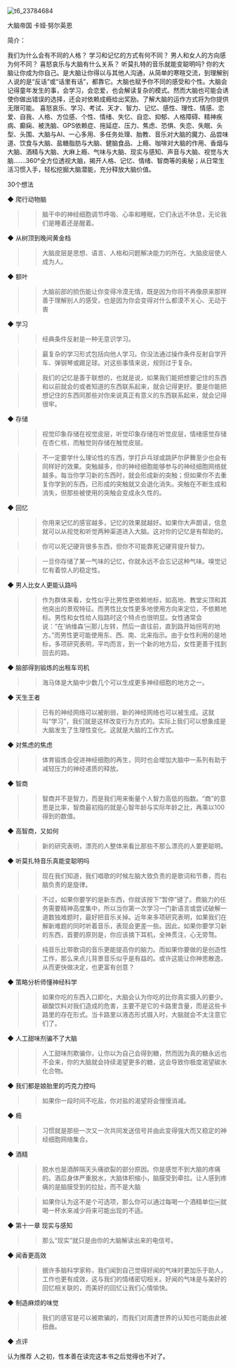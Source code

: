 ![t6_23784684](https://user-images.githubusercontent.com/17806205/203686623-dc19425b-740a-4a32-94bc-c13cd54db759.jpg)

大脑帝国
卡娅·努尔英恩

简介：

我们为什么会有不同的人格？ 学习和记忆的方式有何不同？ 男人和女人的方向感为何不同？ 喜怒哀乐与大脑有什么关系？ 听莫扎特的音乐就能变聪明吗? 你的大脑让你成为你自己。是大脑让你得以与其他人沟通，从简单的寒暄交流，到理解别人说的是“反话”或“话里有话”，都靠它。大脑也赋予你不同的感受和个性。大脑会记得童年发生的事，会学习，会恋爱，也会解读复杂的模式。然而大脑也可能会诱使你做出错误的选择，还会对依赖成瘾给出奖励。了解大脑的运作方式将为你提供无限可能。 喜怒哀乐、学习、考试、天才、智力、记忆、感性、理性、情感、恋爱、自我、人格、方位感、个性、情绪、失忆、自恋、抑郁、人格障碍、精神疾病、癫痫、被洗脑、GPS依赖症、拖延症、压力、焦虑、恐惧、失恋、失眠、头型、头围、大脑与AI、一心多用、多任务处理、胎教、音乐对大脑的魔力、品尝味道、饮食与大脑、盐糖脂肪与大脑、健脑食品、上瘾、咖啡对大脑的作用、香烟与大脑、酒精与大脑、大麻上瘾、气味与大脑、现实与感知、声音与大脑、视觉与大脑…….360°全方位透视大脑，揭开人格、记忆、情绪、智商等的奥秘；从日常生活习惯入手，轻松挖掘大脑潜能，充分释放大脑价值。

30个想法

◆ 爬行动物脑

>> 脑干中的神经细胞调节呼吸、心率和睡眠，它们永远不休息，无论我们是睡着还是醒着。

◆ 从树顶到晚间黄金档

>> 大脑皮层是思想、语言、人格和问题解决能力的所在。大脑皮层使人成为人。

◆ 额叶

>> 大脑前部的损伤能让你变得冷漠无情，既是因为你将不再像原来那样善于理解别人的感受，也是因为你会变得对什么都漠不关心、无动于衷

◆ 学习

>> 经典条件反射是一种无意识学习。

>> 最复杂的学习形式包括向他人学习。你没法通过操作条件反射自学开车、弹钢琴或踢足球。对这些事情来说，规则过于复杂。

>> 我们的记忆是善于联想的，也就是说，如果我们能把想要记住的东西和以前就会的或者知道的东西联系起来，就会记得更好。要是你能把想记住的东西同那些对你来说真正有意义的东西联系起来，就会记得很牢。

◆ 存储

>> 视觉印象存储在视觉皮层，听觉印象存储在听觉皮层，情绪感觉存储在杏仁核，而触觉则存储在触觉皮层。

>> 不一定要学什么理论性的东西，学打乒乓球或跳萨尔萨舞至少也会有同样好的效果。突触越多，你的神经细胞能够参与的神经细胞网络就越多。每当你学习新的东西时，就会形成新的突触；但如果你不去重复你学到的东西，已形成的突触就又会退化消失。突触在不断生成和消失，但那些被使用的突触会变成永久性的。

◆ 回忆

>> 你用来记忆的感官越多，记忆的效果就越好。如果你大声朗读，信息就可以从视觉和听觉两种渠道进入大脑。这对你的记忆是有帮助的。

>> 你可以死记硬背很多东西，但你不可能靠死记硬背提升智力。

>> 一旦你存储了某一气味的记忆，你就永远不会忘记这种气味。嗅觉记忆有着惊人的稳定性。

◆ 男人比女人更能认路吗

>> 作为群体来看，女性似乎比男性更依赖地标，如高地、教堂尖顶和其他突出的景观特征。而男性比女性更多地使用方向来定位，不依赖地标。男性和女性给人指路时这个特点也很明显。女性通常会说：“在‘纳维森’￼那儿左转，然后一直往前，直到路开始拐弯的地方。”而男性更可能使用东、西、南、北来指示。由于女性利用的是地标，多项研究表明，平均而言，到一个新的地方后，女性更善于找到回去的路。

◆ 脑部得到锻炼的出租车司机

>> 海马体是大脑中少数几个可以生成更多神经细胞的地方之一。

◆ 天生王者

>> 已有的神经网络可以被削弱，新的神经网络也可以被生成。这就叫“学习”，我们就是这样改变行为方式的。实际上我们可以想象成是大脑发生了生理性变化。这就是大脑的工作方式。

◆ 对焦虑的焦虑

>> 体育锻炼会促进神经细胞的再生，同时也会增加大脑中一系列有助于减轻压力的神经递质的释放。

◆ 智商

>> 智商并不是智力，而是我们用来衡量个人智力高低的指数。“商”的意思是比率，智商最初指的就是心智年龄与实际年龄之比，再乘以100得到的数值。

◆ 高智商，又如何

>> 新的研究表明，漂亮的人整体来看比那些不那么漂亮的人要更聪明。

◆ 听莫扎特音乐真能变聪明吗

>> 现在我们知道，我们唱歌的时候左脑大致负责的是歌词和节奏，而右脑负责的是旋律。

>> 不过，如果你要学的是新东西，你就该按下“暂停”键了。费脑力的任务需要精神高度集中，所以当你第一次学习一门新语言或尝试破解一道数独难题时，最好把音乐关掉。近年来多项研究表明，如果我们在解新难题的同时听着音乐，表现会更差一些。因此，如果你要学习新的东西，首要的原则是，你应该摘下耳机，全神贯注，心无旁骛。

>> 纯音乐比带歌词的音乐更能提高你的脑力。而如果你要做的是创造性工作，那么来点儿背景音乐似乎是有益的。或许这能让你神思散逸，从而更快做决定，也更富有创意？

◆ 策略分析师懂神经科学

>> 如果你吃的东西入口即化，大脑会认为你吃的比你真实摄入的要少。碳酸饮料对我们造成的危害，主要不是它的卡路里含量，而是这些卡路里的存在形式。当卡路里以液态形式摄入时，大脑就会不太注意它们了。

◆ 人工甜味剂骗不了大脑

>> 人工甜味剂欺骗你，让你以为自己会得到糖，然而因为真的糖永远也不会来，你的大脑就会持续渴望更多的糖，这会导致你极度渴望碳水化合物。

◆ 我们都是娘胎里的巧克力控吗

>> 如果你一段时间不吃盐，你对盐的渴望将会慢慢消减。

◆ 瘾

>> 习惯就是那些一次又一次共同发送信号并由此变得强大而又稳定的神经细胞网络集合。

◆ 酒精

>> 脱水也是酒醉隔天头痛欲裂的部分原因。你是感觉不到大脑的疼痛的。酒后身体严重脱水，大脑体积缩小，脑膜受到牵拉。让人感到疼痛的是脑膜受到的拉扯，而不是大脑

>> 如果你认为这不是个可选项，那么你可以通过每喝一个酒精单位￼就喝一杯水来减少将来可能出现的不适。

◆ 第十一章 现实与感知

>> 那么“现实”就只是由你的大脑解读出来的电信号。

◆ 闻香更高效

>> 据许多脑科学家称，我们闻到自己觉得好闻的气味时更加乐于助人，工作也更有成效，这与我们的情绪密切相关。好闻的气味是与美好的回忆相关联的，而美好的回忆让我们心情愉快。

◆ 制造麻烦的味觉

>> 我们的感官是可以被欺骗的，而我们对周遭世界的认知也可能由此被扭曲。

◆ 点评

认为推荐
人之初，性本善在读完这本书之后觉得也不对了。
